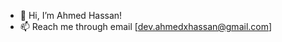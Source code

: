 - 👋 Hi, I’m Ahmed Hassan!
- 📫 Reach me through email [dev.ahmedxhassan@gmail.com]

<!---
iBllank/iBllank is a ✨ special ✨ repository because its `README.md` (this file) appears on your GitHub profile.
You can click the Preview link to take a look at your changes.
--->
